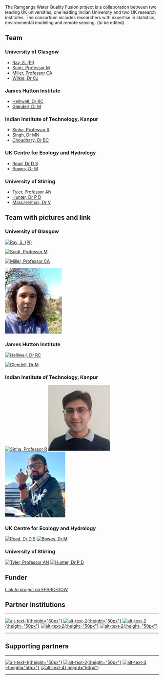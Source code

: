 


The Ramganga Water Quality Fusion project is a collaboration between two leading UK universities, one leading Indian University and two UK research institutes. The consortium includes researchers with expertise in statistics, environmental modeling and  remote sensing. (to be edited)

## Team
### University of Glasgow
* [Ray, S. (PI) ](https://www.gla.ac.uk/schools/mathematicsstatistics/staff/surajitray/)
* [Scott, Professor M](https://www.gla.ac.uk/schools/mathematicsstatistics/staff/escott/)
* [Miller, Professor CA](https://www.gla.ac.uk/schools/mathematicsstatistics/staff/claireferguson/) 
* [Wilkie, Dr CJ](https://www.gla.ac.uk/schools/mathematicsstatistics/staff/craigwilkie/)

###	 James Hutton Institute
* [Helliwell, Dr RC](https://www.hutton.ac.uk/staff/rachel-helliwell)
* [Glendell, Dr M](https://www.hutton.ac.uk/staff/miriam-glendell) 

### Indian Institute of Technology, Kanpur
* [Sinha, Professor R](http://home.iitk.ac.in/~rsinha/)
* [Singh, Dr MN](https://www.researchgate.net/profile/Manudeo_Singh)
* [Choudhary, Dr BC](https://www.researchgate.net/profile/Bharat-Choudhary-2)

### UK Centre for Ecology and Hydrology
* [Read, Dr D S](https://www.ceh.ac.uk/staff/daniel-read)
* [Bowes, Dr M](https://www.ceh.ac.uk/staff/mike-bowes) 

### University of Stirling
* [Tyler, Professor AN](https://www.stir.ac.uk/people/257330)
* [Hunter, Dr P D](https://www.stir.ac.uk/people/255710) 	
* [Mascarenhas, Dr V](https://www.stir.ac.uk/people/1677279)

## Team with pictures and link



### University of Glasgow
[![Ray, S. (PI)](assets/faces/ray.jpg)](https://www.gla.ac.uk/schools/mathematicsstatistics/staff/surajitray/) 
<!--- -->
[![Scott, Professor M](assets/faces/mscott.jpg)](https://www.gla.ac.uk/schools/mathematicsstatistics/staff/escott/)
<!--- -->
[![Miller, Professor CA](assets/faces/cmiller.jpg)](https://www.gla.ac.uk/schools/mathematicsstatistics/staff/claireferguson/) 
<!--- -->
[![Wilkie, Dr C J](assets/faces/craig_wilkie_2.jpg)](https://www.gla.ac.uk/schools/mathematicsstatistics/staff/craigwilkie/) 

###	 James Hutton Institute
 [![Helliwell, Dr RC](assets/faces/rachel-helliwell.jpg)](https://www.hutton.ac.uk/staff/rachel-helliwell)
<!--- -->
[![Glendell, Dr M](assets/faces/miriam-glendell.jpg)](https://www.hutton.ac.uk/staff/miriam-glendell) 

### Indian Institute of Technology, Kanpur
 [![Sinha, Professor R](assets/faces/rajiv-sinha.png)](http://home.iitk.ac.in/~rsinha/)
 [![Choudhary, Dr B C](assets/faces/Dr_Bharat_Choudhary.jpg)](https://www.researchgate.net/profile/Bharat-Choudhary-2) 
 [![Singh, Dr M N](assets/faces/manudeo_singh.jpg)](https://www.researchgate.net/profile/Manudeo_Singh) 

### UK Centre for Ecology and Hydrology
 [![Read, Dr D S](assets/faces/dan-read.jpg)](https://www.ceh.ac.uk/staff/daniel-read)
 [![Bowes, Dr M](assets/faces/mike-bowes.jpg)](https://www.ceh.ac.uk/staff/mike-bowes) 

### University of Stirling
[![Tyler, Professor AN](assets/faces/a_tyler.png)](https://www.stir.ac.uk/people/257330)
[![Hunter, Dr P D](assets/faces/phunter.jpeg)](https://www.stir.ac.uk/people/255710) 	

## Funder 

[Link to project on EPSRC-GOW](https://gow.epsrc.ukri.org/NGBOViewGrant.aspx?GrantRef=EP/T003669/1)  


## Partner institutions

---
[![alt-text-1](assets/images/uog.png){:height="50px"}](https://www.gla.ac.uk/)  [![alt-text-2](assets/images/uos.png){:height="50px"}](https://www.stir.ac.uk/)  [![alt-text-2](assets/images/ceh.png){:height="50px"}](https://www.ceh.ac.uk/) [![alt-text-2](assets/images/jhi.png){:height="50px"}](https://www.hutton.ac.uk/) [![alt-text-2](assets/images/iitk.png){:height="50px"}](https://www.iitk.ac.in/) 

---

## Supporting partners
---
[![alt-text-1](assets/images/iukwc.png){:height="50px"}](https://iukwc.org/)  [![alt-text-2](assets/images/nmcge.jpg){:height="50px"}](https://nmcg.nic.in/NamamiGanga.aspx)   [![alt-text-3](assets/images/aqua-watch-logo.png){:height="50px"}](https://www.geoaquawatch.org/)  [![alt-text-4](assets/images/mahseer.png){:height="50px"}](https://www.mahseertrust.org/)

---

